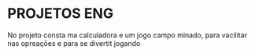 # PROJETOS ENG
No projeto consta ma calculadora e um jogo campo minado, para vacilitar nas opreações e para se divertit jogando
